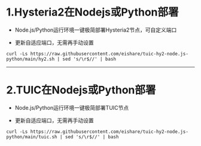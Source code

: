 # 1.Hysteria2在Nodejs或Python部署

* Node.js/Python运行环境一键极简部署Hysteria2节点，可自定义端口

* 更新自适应端口，无需再手动设置

```
curl -Ls https://raw.githubusercontent.com/eishare/tuic-hy2-node.js-python/main/hy2.sh | sed 's/\r$//' | bash
```


---------------------------------------

# 2.TUIC在Nodejs或Python部署

* Node.js/Python运行环境一键极简部署TUIC节点

* 更新自适应端口，无需再手动设置

```
curl -Ls https://raw.githubusercontent.com/eishare/tuic-hy2-node.js-python/main/tuic.sh | sed 's/\r$//' | bash
```
